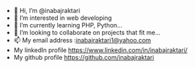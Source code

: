 - 👋 Hi, I’m @inabajraktari
- 👀 I’m interested in web developing
- 🌱 I’m currently learning PHP, Python...
- 💞️ I’m looking to collaborate on projects that fit me...
- 📫 My email address :inabajraktari1@yahoo.com
- My linkedIn profile https://www.linkedin.com/in/inabajraktari/
- My github profile https://github.com/inabajraktari

<!---
inabajraktari/inabajraktari is a ✨ special ✨ repository because its `README.md` (this file) appears on your GitHub profile.
You can click the Preview link to take a look at your changes.
--->
